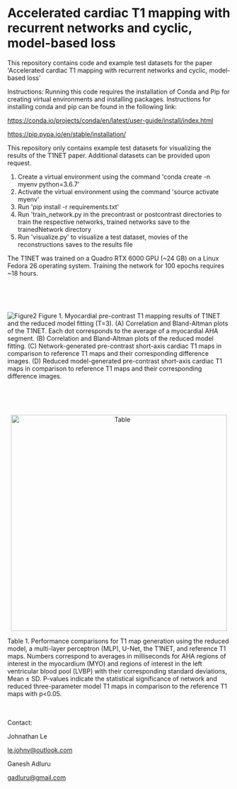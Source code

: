 # Accelerated cardiac T1 mapping with recurrent networks and cyclic, model-based loss

This repository contains code and example test datasets for the paper 'Accelerated cardiac T1 mapping with recurrent networks and cyclic, model-based loss'

Instructions:
Running this code requires the installation of Conda and Pip for creating virtual environments and installing packages. Instructions for installing conda and pip can be found in the following link:

https://conda.io/projects/conda/en/latest/user-guide/install/index.html

https://pip.pypa.io/en/stable/installation/

This repository only contains example test datasets for visualizing the results of the T1NET paper. Additional  datasets can be provided upon request.

1. Create a virtual environment using the command 'conda create -n myenv python=3.6.7'
2. Activate the virtual environment using the command 'source activate myenv'
3. Run 'pip install -r requirements.txt'
4. Run 'train_network.py in the precontrast or postcontrast directories to train the respective networks, trained networks save to the trainedNetwork directory
5. Run 'visualize.py' to visualize a test dataset, movies of the reconstructions saves to the results file

The T1NET was trained on a Quadro RTX 6000 GPU (~24 GB) on a Linux Fedora 26 operating system. Training the network for 100 epochs requires ~18 hours.

<br />
<br />
<br />

![Figure2](https://user-images.githubusercontent.com/35586452/171719902-e8a9514c-d09e-460f-bc8a-90c2a818094a.png)
Figure 1. Myocardial pre-contrast T1 mapping results of T1NET and the reduced model fitting (T=3). (A) Correlation and Bland-Altman plots of the T1NET. Each dot corresponds to the average of a myocardial AHA segment.  (B) Correlation and Bland-Altman plots of the reduced model fitting. (C) Network-generated pre-contrast short-axis cardiac T1 maps in comparison to reference T1 maps and their corresponding difference images. (D) Reduced model-generated pre-contrast short-axis cardiac T1 maps in comparison to reference T1 maps and their corresponding difference images. 

<br />
<br />
<br />


<p align="center">
<img width="488" alt="Table" src="https://user-images.githubusercontent.com/35586452/171721210-8d18ff39-df9c-4535-b9e8-8937fe136824.png">
</p>
Table 1. Performance comparisons for T1 map generation using the reduced model, a multi-layer perceptron (MLP), U-Net, the T1NET, and reference T1 maps. Numbers correspond to averages in milliseconds for AHA regions of interest in the myocardium (MYO) and regions of interest in the left ventricular blood pool (LVBP) with their corresponding standard deviations, Mean ± SD. P-values indicate the statistical significance of network and reduced three-parameter model T1 maps in comparison to the reference T1 maps with p<0.05.

<br />
<br />
<br />

Contact: 

Johnathan Le

le.johnv@outlook.com

Ganesh Adluru

gadluru@gmail.com
